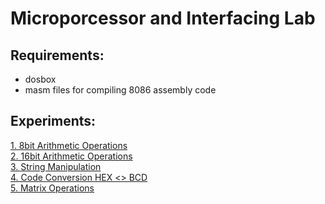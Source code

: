# Microporcessor and Interfacing Lab

## Requirements:

 - dosbox
 - masm files for compiling 8086 assembly code


## Experiments:

[1. 8bit Arithmetic Operations](./A01)<br>
[2. 16bit Arithmetic Operations](./A02)<br>
[3. String Manipulation](./A03)<br>
[4. Code Conversion HEX <> BCD](./A04)<br>
[5. Matrix Operations](./A05)<br>

